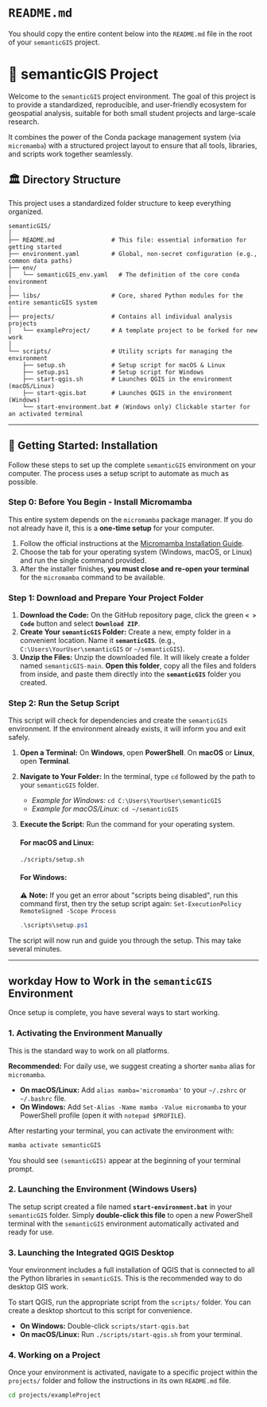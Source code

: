 # `README.md`

You should copy the entire content below into the `README.md` file in the root of your `semanticGIS` project.


# 🌳 semanticGIS Project

Welcome to the `semanticGIS` project environment. The goal of this project is to provide a standardized, reproducible, and user-friendly ecosystem for geospatial analysis, suitable for both small student projects and large-scale research.

It combines the power of the Conda package management system (via `micromamba`) with a structured project layout to ensure that all tools, libraries, and scripts work together seamlessly.



## 🏛️ Directory Structure

This project uses a standardized folder structure to keep everything organized.

```text
semanticGIS/
│
├── README.md                # This file: essential information for getting started
├── environment.yaml         # Global, non-secret configuration (e.g., common data paths)
├── env/
│   └── semanticGIS_env.yaml   # The definition of the core conda environment
│
├── libs/                    # Core, shared Python modules for the entire semanticGIS system
│
├── projects/                # Contains all individual analysis projects
│   └── exampleProject/      # A template project to be forked for new work
│
└── scripts/                 # Utility scripts for managing the environment
    ├── setup.sh             # Setup script for macOS & Linux
    ├── setup.ps1            # Setup script for Windows
    ├── start-qgis.sh        # Launches QGIS in the environment (macOS/Linux)
    ├── start-qgis.bat       # Launches QGIS in the environment (Windows)
    └── start-environment.bat # (Windows only) Clickable starter for an activated terminal

```

---

## 🚀 Getting Started: Installation

Follow these steps to set up the complete `semanticGIS` environment on your computer. The process uses a setup script to automate as much as possible.

### **Step 0: Before You Begin - Install Micromamba**

This entire system depends on the `micromamba` package manager. If you do not already have it, this is a **one-time setup** for your computer.

1.  Follow the official instructions at the [Micromamba Installation Guide](https://mamba.readthedocs.io/en/latest/installation/micromamba-installation.html).
2.  Choose the tab for your operating system (Windows, macOS, or Linux) and run the single command provided.
3.  After the installer finishes, **you must close and re-open your terminal** for the `micromamba` command to be available.

### **Step 1: Download and Prepare Your Project Folder**

1.  **Download the Code:** On the GitHub repository page, click the green **`< > Code`** button and select **`Download ZIP`**.
2.  **Create Your `semanticGIS` Folder:** Create a new, empty folder in a convenient location. Name it **`semanticGIS`**. (e.g., `C:\Users\YourUser\semanticGIS` or `~/semanticGIS`).
3.  **Unzip the Files:** Unzip the downloaded file. It will likely create a folder named `semanticGIS-main`. **Open this folder**, copy all the files and folders from inside, and paste them directly into the **`semanticGIS`** folder you created.

### **Step 2: Run the Setup Script**

This script will check for dependencies and create the `semanticGIS` environment. If the environment already exists, it will inform you and exit safely.

1.  **Open a Terminal:** On **Windows**, open **PowerShell**. On **macOS** or **Linux**, open **Terminal**.
2.  **Navigate to Your Folder:** In the terminal, type `cd` followed by the path to your `semanticGIS` folder.
    * *Example for Windows:* `cd C:\Users\YourUser\semanticGIS`
    * *Example for macOS/Linux:* `cd ~/semanticGIS`
3.  **Execute the Script:** Run the command for your operating system.

    #### **For macOS and Linux:**
    ```bash
    ./scripts/setup.sh
    ```

    #### **For Windows:**
    ⚠️ **Note:** If you get an error about "scripts being disabled", run this command first, then try the setup script again:
    `Set-ExecutionPolicy RemoteSigned -Scope Process`
    ```powershell
    .\scripts\setup.ps1
    ```
The script will now run and guide you through the setup. This may take several minutes.

---

##  workday How to Work in the `semanticGIS` Environment

Once setup is complete, you have several ways to start working.

### **1. Activating the Environment Manually**

This is the standard way to work on all platforms.

**Recommended:** For daily use, we suggest creating a shorter `mamba` alias for `micromamba`.
* **On macOS/Linux:** Add `alias mamba='micromamba'` to your `~/.zshrc` or `~/.bashrc` file.
* **On Windows:** Add `Set-Alias -Name mamba -Value micromamba` to your PowerShell profile (open it with `notepad $PROFILE`).

After restarting your terminal, you can activate the environment with:
```bash
mamba activate semanticGIS
```
You should see `(semanticGIS)` appear at the beginning of your terminal prompt.

### **2. Launching the Environment (Windows Users)**

The setup script created a file named **`start-environment.bat`** in your `semanticGIS` folder. Simply **double-click this file** to open a new PowerShell terminal with the `semanticGIS` environment automatically activated and ready for use.

### **3. Launching the Integrated QGIS Desktop**

Your environment includes a full installation of QGIS that is connected to all the Python libraries in `semanticGIS`. This is the recommended way to do desktop GIS work.

To start QGIS, run the appropriate script from the `scripts/` folder. You can create a desktop shortcut to this script for convenience.

* **On Windows:** Double-click `scripts/start-qgis.bat`
* **On macOS/Linux:** Run `./scripts/start-qgis.sh` from your terminal.

### **4. Working on a Project**

Once your environment is activated, navigate to a specific project within the `projects/` folder and follow the instructions in its own `README.md` file.

```bash
cd projects/exampleProject
```
```